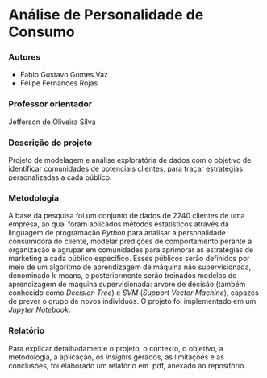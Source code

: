 # Análise de Personalidade de Consumo

### Autores

- Fabio Gustavo Gomes Vaz
- Felipe Fernandes Rojas

### Professor orientador

Jefferson de Oliveira Silva

### Descrição do projeto

Projeto de modelagem e análise exploratória de dados com o objetivo de identificar comunidades de potenciais clientes, para traçar estratégias personalizadas a cada público.

### Metodologia

A base da pesquisa foi um conjunto de dados de 2240 clientes de uma empresa, ao qual foram aplicados métodos estatísticos através da linguagem de programação *Python* para analisar a personalidade consumidora do cliente, modelar predições de comportamento  perante a organização e agrupar em comunidades para aprimorar as estratégias de marketing a cada público específico. Esses públicos serão definidos por meio de um algoritmo de aprendizagem de máquina não supervisionada, denominado k-means, e posteriormente serão treinados modelos de aprendizagem de máquina supervisionada: árvore de decisão (também conhecido como *Decision Tree*) e *SVM* (*Support Vector Machine*), capazes de prever o grupo de novos indivíduos. O projeto foi implementado em um *Jupyter Notebook*.

### Relatório

Para explicar detalhadamente o projeto, o contexto, o objetivo, a metodologia, a aplicação, os *insights* gerados, as limitações e as conclusões, foi elaborado um relatório em .pdf, anexado ao repositório.
